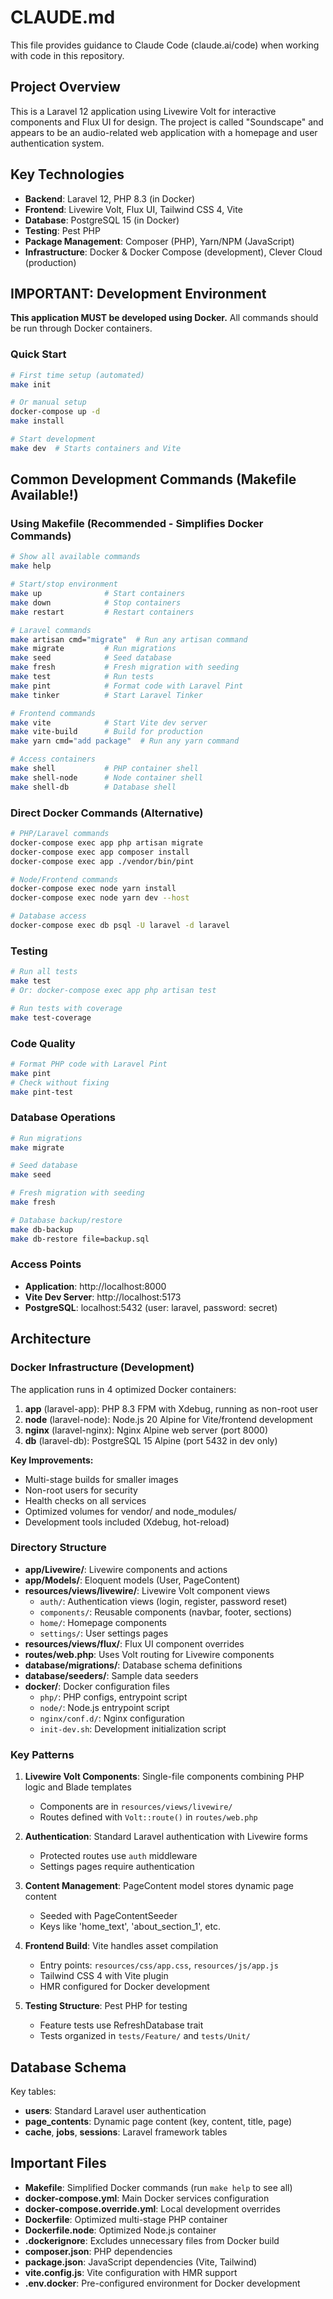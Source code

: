 # CLAUDE.md

This file provides guidance to Claude Code (claude.ai/code) when working with code in this repository.

## Project Overview

This is a Laravel 12 application using Livewire Volt for interactive components and Flux UI for design. The project is called "Soundscape" and appears to be an audio-related web application with a homepage and user authentication system.

## Key Technologies

- **Backend**: Laravel 12, PHP 8.3 (in Docker)
- **Frontend**: Livewire Volt, Flux UI, Tailwind CSS 4, Vite
- **Database**: PostgreSQL 15 (in Docker)
- **Testing**: Pest PHP
- **Package Management**: Composer (PHP), Yarn/NPM (JavaScript)
- **Infrastructure**: Docker & Docker Compose (development), Clever Cloud (production)

## IMPORTANT: Development Environment

**This application MUST be developed using Docker.** All commands should be run through Docker containers.

### Quick Start

```bash
# First time setup (automated)
make init

# Or manual setup
docker-compose up -d
make install

# Start development
make dev  # Starts containers and Vite
```

## Common Development Commands (Makefile Available!)

### Using Makefile (Recommended - Simplifies Docker Commands)

```bash
# Show all available commands
make help

# Start/stop environment
make up              # Start containers
make down            # Stop containers
make restart         # Restart containers

# Laravel commands
make artisan cmd="migrate"  # Run any artisan command
make migrate         # Run migrations
make seed            # Seed database
make fresh           # Fresh migration with seeding
make test            # Run tests
make pint            # Format code with Laravel Pint
make tinker          # Start Laravel Tinker

# Frontend commands
make vite            # Start Vite dev server
make vite-build      # Build for production
make yarn cmd="add package"  # Run any yarn command

# Access containers
make shell           # PHP container shell
make shell-node      # Node container shell
make shell-db        # Database shell
```

### Direct Docker Commands (Alternative)

```bash
# PHP/Laravel commands
docker-compose exec app php artisan migrate
docker-compose exec app composer install
docker-compose exec app ./vendor/bin/pint

# Node/Frontend commands  
docker-compose exec node yarn install
docker-compose exec node yarn dev --host

# Database access
docker-compose exec db psql -U laravel -d laravel
```

### Testing

```bash
# Run all tests
make test
# Or: docker-compose exec app php artisan test

# Run tests with coverage
make test-coverage
```

### Code Quality

```bash
# Format PHP code with Laravel Pint
make pint
# Check without fixing
make pint-test
```

### Database Operations

```bash
# Run migrations
make migrate

# Seed database
make seed

# Fresh migration with seeding
make fresh

# Database backup/restore
make db-backup
make db-restore file=backup.sql
```

### Access Points

- **Application**: http://localhost:8000
- **Vite Dev Server**: http://localhost:5173
- **PostgreSQL**: localhost:5432 (user: laravel, password: secret)

## Architecture

### Docker Infrastructure (Development)

The application runs in 4 optimized Docker containers:
1. **app** (laravel-app): PHP 8.3 FPM with Xdebug, running as non-root user
2. **node** (laravel-node): Node.js 20 Alpine for Vite/frontend development
3. **nginx** (laravel-nginx): Nginx Alpine web server (port 8000)
4. **db** (laravel-db): PostgreSQL 15 Alpine (port 5432 in dev only)

**Key Improvements:**
- Multi-stage builds for smaller images
- Non-root users for security
- Health checks on all services
- Optimized volumes for vendor/ and node_modules/
- Development tools included (Xdebug, hot-reload)

### Directory Structure

- **app/Livewire/**: Livewire components and actions
- **app/Models/**: Eloquent models (User, PageContent)
- **resources/views/livewire/**: Livewire Volt component views
  - `auth/`: Authentication views (login, register, password reset)
  - `components/`: Reusable components (navbar, footer, sections)
  - `home/`: Homepage components
  - `settings/`: User settings pages
- **resources/views/flux/**: Flux UI component overrides
- **routes/web.php**: Uses Volt routing for Livewire components
- **database/migrations/**: Database schema definitions
- **database/seeders/**: Sample data seeders
- **docker/**: Docker configuration files
  - `php/`: PHP configs, entrypoint script
  - `node/`: Node.js entrypoint script
  - `nginx/conf.d/`: Nginx configuration
  - `init-dev.sh`: Development initialization script

### Key Patterns

1. **Livewire Volt Components**: Single-file components combining PHP logic and Blade templates
   - Components are in `resources/views/livewire/`
   - Routes defined with `Volt::route()` in `routes/web.php`

2. **Authentication**: Standard Laravel authentication with Livewire forms
   - Protected routes use `auth` middleware
   - Settings pages require authentication

3. **Content Management**: PageContent model stores dynamic page content
   - Seeded with PageContentSeeder
   - Keys like 'home_text', 'about_section_1', etc.

4. **Frontend Build**: Vite handles asset compilation
   - Entry points: `resources/css/app.css`, `resources/js/app.js`
   - Tailwind CSS 4 with Vite plugin
   - HMR configured for Docker development

5. **Testing Structure**: Pest PHP for testing
   - Feature tests use RefreshDatabase trait
   - Tests organized in `tests/Feature/` and `tests/Unit/`

## Database Schema

Key tables:
- **users**: Standard Laravel user authentication
- **page_contents**: Dynamic page content (key, content, title, page)
- **cache**, **jobs**, **sessions**: Laravel framework tables

## Important Files

- **Makefile**: Simplified Docker commands (run `make help` to see all)
- **docker-compose.yml**: Main Docker services configuration
- **docker-compose.override.yml**: Local development overrides
- **Dockerfile**: Optimized multi-stage PHP container
- **Dockerfile.node**: Optimized Node.js container
- **.dockerignore**: Excludes unnecessary files from Docker build
- **composer.json**: PHP dependencies
- **package.json**: JavaScript dependencies (Vite, Tailwind)
- **vite.config.js**: Vite configuration with HMR support
- **.env.docker**: Pre-configured environment for Docker development